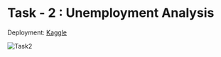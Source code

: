 # Task - 2 : Unemployment Analysis
Deployment: [Kaggle](https://www.kaggle.com/code/rikinzala/oasis-infobyte-task2)

![Task2](https://user-images.githubusercontent.com/76729304/217494474-155efa2c-e54d-45d2-a5ac-1912cb4690f6.png)
